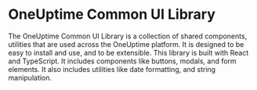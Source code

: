 # OneUptime Common UI Library

The OneUptime Common UI Library is a collection of shared components, utilities that are used across the OneUptime platform. It is designed to be easy to install and use, and to be extensible. This library is built with React and TypeScript. It includes components like buttons, modals, and form elements. It also includes utilities like date formatting, and string manipulation.